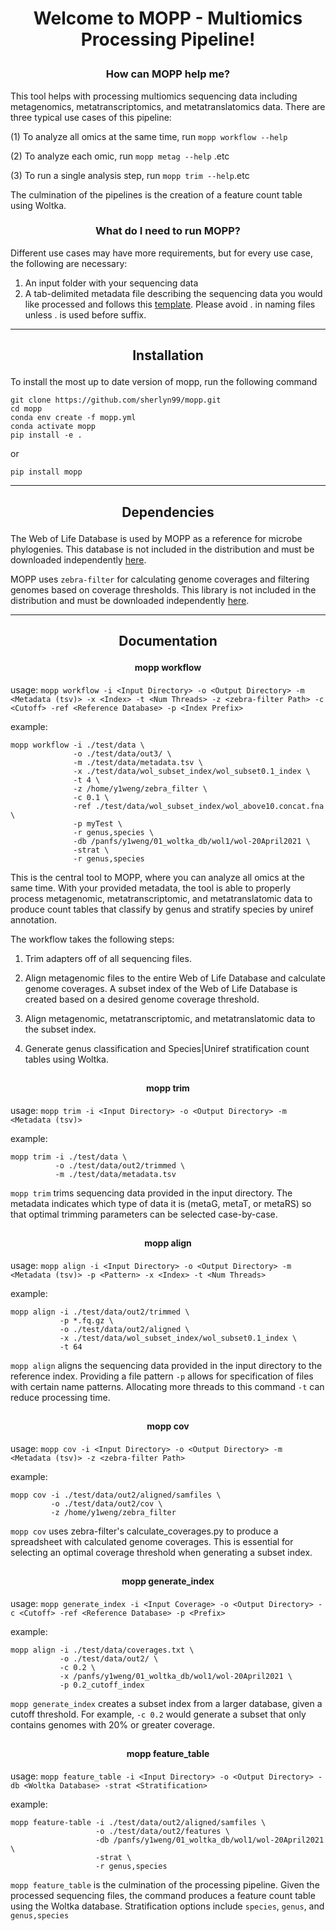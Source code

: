 <h1> <p align ="center"> Welcome to MOPP - Multiomics Processing Pipeline! </p> </h1>

<h3> <p align = "center"> How can MOPP help me? </p> </h3>

This tool helps with processing multiomics sequencing data including metagenomics, 
metatranscriptomics, and metatranslatomics data. There are three typical use 
cases of this pipeline:

(1) To analyze all omics at the same time, run `mopp workflow --help`

(2) To analyze each omic, run `mopp metag --help` .etc

(3) To run a single analysis step, run `mopp trim --help`.etc

The culmination of the pipelines is the creation of a feature count table using Woltka. 

<h3> <p align = "center"> What do I need to run MOPP? </p> </h3>

Different use cases may have more requirements, but for every use case, the following are necessary:
1. An input folder with your sequencing data
2. A tab-delimited metadata file describing the sequencing data you would like processed and follows this [template](https://github.com/sherlyn99/mopp/blob/main/test/data/metadata.tsv). Please avoid . in naming files unless . is used before suffix.


***
<h2> <p align ="center"> Installation </p> </h2>

To install the most up to date version of mopp, run the following command
```
git clone https://github.com/sherlyn99/mopp.git
cd mopp
conda env create -f mopp.yml
conda activate mopp
pip install -e .
```
or 
```
pip install mopp
```

***
<h2> <p align ="center"> Dependencies </p> </h2>

The Web of Life Database is used by MOPP as a reference for microbe phylogenies. This database is not included in the distribution and must be downloaded independently [here](https://biocore.github.io/wol/download).

MOPP uses `zebra-filter` for calculating genome coverages and filtering genomes based on coverage thresholds. This library is not included in the distribution and must be downloaded independently [here](https://github.com/biocore/zebra_filter).

***

<h2> <p align ="center"> Documentation </p> </h2>

<h4> <p align ="center"> mopp workflow </p> </h4>

usage: `mopp workflow -i <Input Directory> -o <Output Directory> -m <Metadata (tsv)> -x <Index> -t <Num Threads> -z <zebra-filter Path> -c <Cutoff> -ref <Reference Database> -p <Index Prefix>`

example: 
```
mopp workflow -i ./test/data \
              -o ./test/data/out3/ \
              -m ./test/data/metadata.tsv \
              -x ./test/data/wol_subset_index/wol_subset0.1_index \
              -t 4 \
              -z /home/y1weng/zebra_filter \
              -c 0.1 \
              -ref ./test/data/wol_subset_index/wol_above10.concat.fna \
              -p myTest \
              -r genus,species \
              -db /panfs/y1weng/01_woltka_db/wol1/wol-20April2021 \
              -strat \
              -r genus,species
```

This is the central tool to MOPP, where you can analyze all omics at the same time.
With your provided metadata, the tool is able to properly process metagenomic, metatranscriptomic,
and metatranslatomic data to produce count tables that classify by genus and stratify species by
uniref annotation. 

The workflow takes the following steps:

1) Trim adapters off of all sequencing files.

2) Align metagenomic files to the entire Web of Life Database and 
   calculate genome coverages. A subset index of the Web of Life Database
   is created based on a desired genome coverage threshold.
   
4) Align metagenomic, metatranscriptomic, and metatranslatomic data to the subset index.
   
5) Generate genus classification and Species|Uniref stratification count tables using Woltka.

<h2> <p align ="center"> </p> </h2>

<h4> <p align ="center"> mopp trim </p> </h4>

usage: `mopp trim -i <Input Directory> -o <Output Directory> -m <Metadata (tsv)>`

example: 
```
mopp trim -i ./test/data \
          -o ./test/data/out2/trimmed \
          -m ./test/data/metadata.tsv
```

`mopp trim` trims sequencing data provided in the input directory. The metadata indicates which type of data it is (metaG, metaT, or metaRS) so that optimal trimming parameters can be selected case-by-case. 


<h2> <p align ="center"> </p> </h2>

<h4> <p align ="center"> mopp align </p> </h4>

usage: `mopp align -i <Input Directory> -o <Output Directory> -m <Metadata (tsv)> -p <Pattern> -x <Index> -t <Num Threads>`

example:
```
mopp align -i ./test/data/out2/trimmed \
           -p *.fq.gz \
           -o ./test/data/out2/aligned \
           -x ./test/data/wol_subset_index/wol_subset0.1_index \
           -t 64
```

`mopp align` aligns the sequencing data provided in the input directory to the reference index. Providing a file pattern `-p` allows for specification of files with certain name patterns. Allocating more threads to this command `-t` can reduce processing time.

<h2> <p align ="center"> </p> </h2>

<h4> <p align ="center"> mopp cov </p> </h4>

usage: `mopp cov -i <Input Directory> -o <Output Directory> -m <Metadata (tsv)> -z <zebra-filter Path>`

example: 
```
mopp cov -i ./test/data/out2/aligned/samfiles \
         -o ./test/data/out2/cov \
         -z /home/y1weng/zebra_filter
```

`mopp cov` uses zebra-filter's calculate_coverages.py to produce a spreadsheet with calculated genome coverages. This is essential for selecting an optimal coverage threshold when generating a subset index.

<h2> <p align ="center"> </p> </h2>

<h4> <p align ="center"> mopp generate_index </p> </h4>

usage: `mopp generate_index -i <Input Coverage> -o <Output Directory> -c <Cutoff> -ref <Reference Database> -p <Prefix>`

example: 
```
mopp align -i ./test/data/coverages.txt \
           -o ./test/data/out2/ \
           -c 0.2 \
           -x /panfs/y1weng/01_woltka_db/wol1/wol-20April2021 \
           -p 0.2_cutoff_index
```

`mopp generate_index` creates a subset index from a larger database, given a cutoff threshold. For example, `-c 0.2` would generate a subset that only contains genomes with 20% or greater coverage.

<h2> <p align ="center"> </p> </h2>

<h4> <p align ="center"> mopp feature_table </p> </h4>

usage: `mopp feature_table -i <Input Directory> -o <Output Directory> -db <Woltka Database> -strat <Stratification>`

example: 
```
mopp feature-table -i ./test/data/out2/aligned/samfiles \
                   -o ./test/data/out2/features \
                   -db /panfs/y1weng/01_woltka_db/wol1/wol-20April2021 \
                   -strat \
                   -r genus,species
```

`mopp feature_table` is the culmination of the processing pipeline. Given the processed sequencing files, the command produces a feature count table using the Woltka database. Stratification options include `species`, `genus`, and `genus,species`
